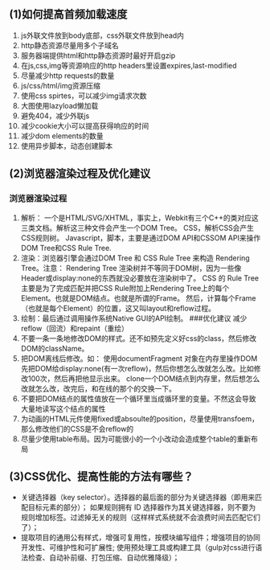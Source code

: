 ## (1)如何提高首频加载速度
1. js外联文件放到body底部，css外联文件放到head内 
2. http静态资源尽量用多个子域名 
3. 服务器端提供html和http静态资源时最好开启gzip 
4. 在js,css,img等资源响应的http headers里设置expires,last-modified 
5. 尽量减少http requests的数量 
6. js/css/html/img资源压缩 
7. 使用css spirtes，可以减少img请求次数 
8. 大图使用lazyload懒加载 
9. 避免404，减少外联js 
10. 减少cookie大小可以提高获得响应的时间 
11. 减少dom elements的数量 
12. 使用异步脚本，动态创建脚本

## (2)浏览器渲染过程及优化建议
### 浏览器渲染过程
1. 解析： 一个是HTML/SVG/XHTML，事实上，Webkit有三个C++的类对应这三类文档。解析这三种文件会产生一个DOM Tree。 CSS，解析CSS会产生CSS规则树。 Javascript，脚本，主要是通过DOM API和CSSOM API来操作DOM Tree和CSS Rule Tree. 
2. 渲染：浏览器引擎会通过DOM Tree 和 CSS Rule Tree 来构造 Rendering Tree。注意： Rendering Tree 渲染树并不等同于DOM树，因为一些像Header或display:none的东西就没必要放在渲染树中了。 CSS 的 Rule Tree主要是为了完成匹配并把CSS Rule附加上Rendering Tree上的每个Element。也就是DOM结点。也就是所谓的Frame。 然后，计算每个Frame（也就是每个Element）的位置，这又叫layout和reflow过程。 
3. 绘制：最后通过调用操作系统Native GUI的API绘制。
###优化建议
减少reflow（回流）和repaint（重绘）
1. 不要一条一条地修改DOM的样式。还不如预先定义好css的class，然后修改DOM的className。 
2. 把DOM离线后修改。如： 使用documentFragment 对象在内存里操作DOM 先把DOM给display:none(有一次reflow)，然后你想怎么改就怎么改。比如修改100次，然后再把他显示出来。 clone一个DOM结点到内存里，然后想怎么改就怎么改，改完后，和在线的那个的交换一下。 
3. 不要把DOM结点的属性值放在一个循环里当成循环里的变量。不然这会导致大量地读写这个结点的属性 
4. 为动画的HTML元件使用fixed或absoulte的position，尽量使用transfoem，那么修改他们的CSS是不会reflow的 
5. 尽量少使用table布局。因为可能很小的一个小改动会造成整个table的重新布局

## (3)CSS优化、提高性能的方法有哪些？
+ 关键选择器（key selector）。选择器的最后面的部分为关键选择器（即用来匹配目标元素的部分）； 如果规则拥有 ID 选择器作为其关键选择器，则不要为规则增加标签。过滤掉无关的规则（这样样式系统就不会浪费时间去匹配它们了）； 
+ 提取项目的通用公有样式，增强可复用性，按模块编写组件；增强项目的协同开发性、可维护性和可扩展性; 使用预处理工具或构建工具（gulp对css进行语法检查、自动补前缀、打包压缩、自动优雅降级）；